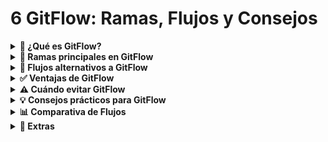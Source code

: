 # 6 GitFlow: Ramas, Flujos y Consejos
<details>
  <summary><strong>🧭 ¿Qué es GitFlow?</strong></summary>

GitFlow es un flujo de trabajo colaborativo que define cómo usar Git de forma estructurada dentro de un equipo.  
Organiza el desarrollo en ramas con propósitos específicos, facilitando la gestión de versiones, pruebas y lanzamientos.

  <img src="https://files.programster.org/tutorials/git/flows/github-flow.png" width="400"/>
</details>

<details>
  <summary><strong>🌿 Ramas principales en GitFlow</strong></summary>

- **`main`**: Contiene el código en producción (estable).
- **`develop`**: Contiene el código en desarrollo y prueba.
- **`feature/*`**: Para nuevas funcionalidades. Se crean desde `develop` y regresan a `develop`.
- **`release/*`**: Para preparar nuevas versiones. Se integran a `main` y `develop`.
- **`hotfix/*`**: Para correcciones urgentes en producción. Se integran a `main` y `develop`.

  <img src="https://miro.medium.com/v2/resize:fit:1400/1*9yJY7fyscWFUVRqnx0BM6A.png" width="400"/>
</details>

<details>
  <summary><strong>🔁 Flujos alternativos a GitFlow</strong></summary>

### 🔷 GitHub Flow
- Usa solo `main` y ramas temporales.
- Se trabaja con Pull Requests directamente hacia `main`.

    <img src="https://miro.medium.com/v2/resize:fit:1400/1*9yJY7fyscWFUVRqnx0BM6A.png" width="400"/>

### 🔷 Trunk-Based Development
- Solo `main` y ramas auxiliares de vida muy corta.
- Ideal con CI/CD continuo.

    <img src="https://statusneo.com/wp-content/uploads/2022/08/tbd_workflow.drawio-1-1.png" width="400"/>

### 🔷 Ship / Show / Ask
1. **Ship**: Fusionas directamente a `main`, sin revisión.  
2. **Show**: Fusionas con CI pero dejas registro visible.  
3. **Ask**: Usas una Pull Request para revisión antes de fusionar.  

    <img src="https://martinfowler.com/articles/ship-show-ask/ship-show-ask.png" width="400"/>

Este flujo requiere confianza, responsabilidad y automatización de pruebas.
</details>

<details>
  <summary><strong>✅ Ventajas de GitFlow</strong></summary>

- 🧩 Organización clara por tipo de rama.  
- 🔄 Permite múltiples versiones en paralelo.  
- 👥 Ideal para equipos grandes y colaborativos.  
- ⏳ Control preciso sobre pruebas y lanzamientos.
</details>

<details>
  <summary><strong>⚠️ Cuándo evitar GitFlow</strong></summary>

- 🚫 No es ideal para proyectos pequeños o personales.  
- 🐌 Sin CI/CD, puede ser lento y engorroso.  
- 📉 No favorece la entrega continua rápida.
</details>

<details>
  <summary><strong>💡 Consejos prácticos para GitFlow</strong></summary>

- 🧪 Automatiza pruebas en `develop` y `release` con GitHub Actions o Jenkins.  
- 📛 Nombra tus ramas claramente:  
  - `feature/login-auth`  
  - `release/v1.2`  
  - `hotfix/payment-bug`  
- 🧼 Elimina ramas después de fusionarlas.  
- 🔍 Usa Pull Requests para control de calidad.  
- 📅 No mezcles tareas no relacionadas en una misma release.
</details>

<details>
  <summary><strong>📊 Comparativa de Flujos</strong></summary>

| Flujo                | Ramas principales      | Ideal para...                        | Complejidad |
|----------------------|------------------------|--------------------------------------|-------------|
| **GitFlow**          | `main`, `develop`, etc.| Equipos grandes, apps complejas      | Alta        |
| **GitHub Flow**      | `main` + temporales    | Proyectos simples, despliegue rápido | Media       |
| **Trunk-Based Dev**  | `main` + efímeras      | CI/CD continuo, cambios mínimos      | Baja        |
| **Ship/Show/Ask**    | `main` + efímeras      | Equipos responsables y maduros       | Media       |
</details>

<details>
  <summary><strong>📌 Extras </strong></summary>

- Añade un diagrama visual del flujo GitFlow.  
- Muestra ejemplos reales de su implementación.  
- Finaliza con esta pregunta:  
  **¿Qué flujo se adapta mejor a tu equipo o proyecto actual?**
</details>